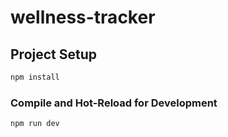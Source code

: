 # wellness-tracker

## Project Setup

```sh
npm install
```

### Compile and Hot-Reload for Development

```sh
npm run dev
```

